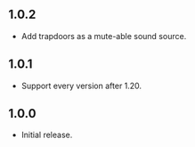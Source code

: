 ## 1.0.2

- Add trapdoors as a mute-able sound source.

## 1.0.1

- Support every version after 1.20.

## 1.0.0

- Initial release.